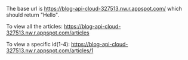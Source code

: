 The base url is https://blog-api-cloud-327513.nw.r.appspot.com/ which should return "Hello".

To view all the articles: 
    https://blog-api-cloud-327513.nw.r.appspot.com/articles
    
To view a specific id(1-4):
    https://blog-api-cloud-327513.nw.r.appspot.com/articles/1
